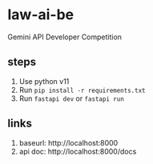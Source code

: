 # law-ai-be

Gemini API Developer Competition

## steps

1. Use python v11
2. Run `pip install -r requirements.txt`
3. Run `fastapi dev` or `fastapi run`

## links

1. baseurl: http://localhost:8000
2. api doc: http://localhost:8000/docs
